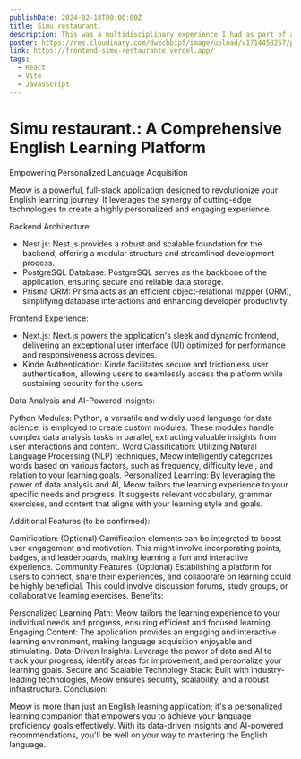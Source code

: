 ```yaml
---
publishDate: 2024-02-18T00:00:00Z
title: Simu restaurant.
description: This was a multidisciplinary experience I had as part of an incredible team when I was exploring No Country's dynamics.
poster: https://res.cloudinary.com/dwzcbbipf/image/upload/v1714458257/portfolio/utdzeofaah2dizzowoqr.png
link: https://frontend-simu-restaurante.vercel.app/
tags:
  - React
  - Vite
  - JavasScript
---
```


# Simu restaurant.: A Comprehensive English Learning Platform

Empowering Personalized Language Acquisition

Meow is a powerful, full-stack application designed to revolutionize your English learning journey. It leverages the synergy of cutting-edge technologies to create a highly personalized and engaging experience.

Backend Architecture:

* Nest.js: Nest.js provides a robust and scalable foundation for the backend, offering a modular structure and streamlined development process.
* PostgreSQL Database: PostgreSQL serves as the backbone of the application, ensuring secure and reliable data storage.
* Prisma ORM: Prisma acts as an efficient object-relational mapper (ORM), simplifying database interactions and enhancing developer productivity.


Frontend Experience:

* Next.js: Next.js powers the application's sleek and dynamic frontend, delivering an exceptional user interface (UI) optimized for performance and responsiveness across devices.
* Kinde Authentication: Kinde facilitates secure and frictionless user authentication, allowing users to seamlessly access the platform while sustaining security for the users.


Data Analysis and AI-Powered Insights:

Python Modules: Python, a versatile and widely used language for data science, is employed to create custom modules. These modules handle complex data analysis tasks in parallel, extracting valuable insights from user interactions and content.
Word Classification: Utilizing Natural Language Processing (NLP) techniques, Meow intelligently categorizes words based on various factors, such as frequency, difficulty level, and relation to your learning goals.
Personalized Learning: By leveraging the power of data analysis and AI, Meow tailors the learning experience to your specific needs and progress. It suggests relevant vocabulary, grammar exercises, and content that aligns with your learning style and goals.


Additional Features (to be confirmed):

Gamification: (Optional) Gamification elements can be integrated to boost user engagement and motivation. This might involve incorporating points, badges, and leaderboards, making learning a fun and interactive experience.
Community Features: (Optional) Establishing a platform for users to connect, share their experiences, and collaborate on learning could be highly beneficial. This could involve discussion forums, study groups, or collaborative learning exercises.
Benefits:

Personalized Learning Path: Meow tailors the learning experience to your individual needs and progress, ensuring efficient and focused learning.
Engaging Content: The application provides an engaging and interactive learning environment, making language acquisition enjoyable and stimulating.
Data-Driven Insights: Leverage the power of data and AI to track your progress, identify areas for improvement, and personalize your learning goals.
Secure and Scalable Technology Stack: Built with industry-leading technologies, Meow ensures security, scalability, and a robust infrastructure.
Conclusion:

Meow is more than just an English learning application; it's a personalized learning companion that empowers you to achieve your language proficiency goals effectively. With its data-driven insights and AI-powered recommendations, you'll be well on your way to mastering the English language.